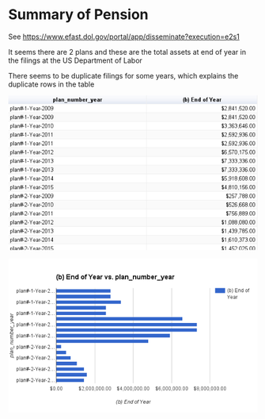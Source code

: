 # Summary of Pension
See https://www.efast.dol.gov/portal/app/disseminate?execution=e2s1

It seems there are 2 plans and these are the total assets at end of year in the filings at the US Department of Labor

There seems to be duplicate filings for some years, which explains the duplicate rows in the table

![table](https://github.com/civic-data/pensions/blob/master/parkslopefoodcoop/pension_parkslopefoodcoop_table.png "table")

![chart](https://github.com/civic-data/pensions/blob/master/parkslopefoodcoop/pension_parkslopefoodcoop_chart.png "chart")
